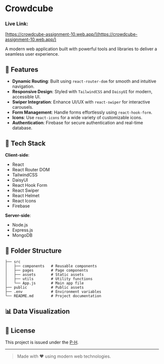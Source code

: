 # Crowdcube

### Live Link:

[https://crowdcube-assignment-10.web.app/](https://crowdcube-assignment-10.web.app/)

A modern web application built with powerful tools and libraries to deliver a seamless user experience.

## 🌟 Features

- **Dynamic Routing**: Built using `react-router-dom` for smooth and intuitive navigation.
- **Responsive Design**: Styled with `TailwindCSS` and `DaisyUI` for modern, accessible UI.
- **Swiper Integration**: Enhance UI/UX with `react-swiper` for interactive carousels.
- **Form Management**: Handle forms effortlessly using `react-hook-form`.
- **Icons**: Use `react-icons` for a wide variety of customizable icons.
- **Authentication**: Firebase for secure authentication and real-time database.

## 🚀 Tech Stack

**Client-side**:

- React
- React Router DOM
- TailwindCSS
- DaisyUI
- React Hook Form
- React Swiper
- React Helmet
- React Icons
- Firebase

**Server-side**:

- Node.js
- Express.js
- MongoDB

## 📂 Folder Structure

```plaintext
├── src
│   ├── components   # Reusable components
│   ├── pages        # Page components
│   ├── assets       # Static assets
│   ├── utils        # Utility functions
│   └── App.js       # Main app file
├── public           # Public assets
├── .env             # Environment variables
└── README.md        # Project documentation
```

## 📊 Data Visualization

## 📄 License

This project is issued under the [P-H](https://www.programming-hero.com/).

---

> Made with ❤️ using modern web technologies.
